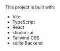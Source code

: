 

This project is built with:

- Vite
- TypeScript
- React
- shadcn-ui
- Tailwind CSS
- sqlite Backend 
